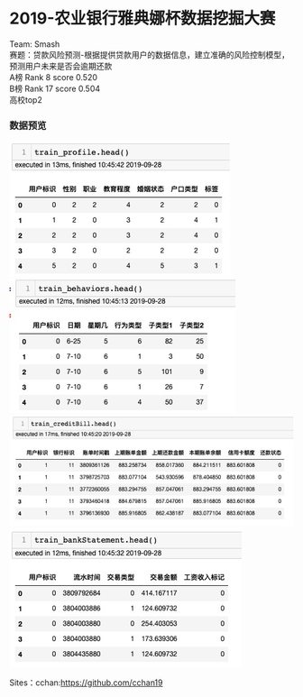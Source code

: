 # 2019-农业银行雅典娜杯数据挖掘大赛
Team: Smash\
赛题：贷款风险预测-根据提供贷款用户的数据信息，建立准确的风险控制模型，预测用户未来是否会逾期还款\
A榜 Rank 8 score 0.520\
B榜 Rank 17 score 0.504\
高校top2
### 数据预览
![image](images/train_profile.jpeg)
![image](images/train_behaviors.jpeg)
![image](images/train_creditBill.jpeg)
![image](images/train_bankStatement.jpeg)

Sites：cchan:https://github.com/cchan19
